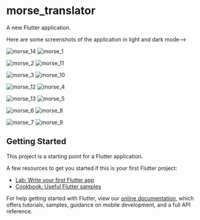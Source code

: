 # morse_translator

A new Flutter application.

Here are some screenshots of the application in light and dark mode-->

![morse_14](https://user-images.githubusercontent.com/65499431/118156930-8dcaa100-b437-11eb-941c-496635a22c78.PNG)
![morse_1](https://user-images.githubusercontent.com/65499431/118156945-915e2800-b437-11eb-9253-c68a2ca3fbe5.PNG)

![morse_2](https://user-images.githubusercontent.com/65499431/118157020-a8047f00-b437-11eb-9b3b-894c5a6a7e78.PNG)
![morse_11](https://user-images.githubusercontent.com/65499431/118157038-af2b8d00-b437-11eb-84cb-928d071fe1ab.PNG)

![morse_3](https://user-images.githubusercontent.com/65499431/118157049-b2267d80-b437-11eb-8646-02cb9461e097.PNG)
![morse_10](https://user-images.githubusercontent.com/65499431/118157055-b488d780-b437-11eb-8429-bf3d180f503c.PNG)

![morse_12](https://user-images.githubusercontent.com/65499431/118157097-c2d6f380-b437-11eb-8732-87a9877989dd.PNG)
![morse_4](https://user-images.githubusercontent.com/65499431/118157104-c5394d80-b437-11eb-98bd-7b94391b2266.PNG)

![morse_13](https://user-images.githubusercontent.com/65499431/118157109-c79ba780-b437-11eb-9ffe-6d820915ca87.PNG)
![morse_5](https://user-images.githubusercontent.com/65499431/118157117-c9fe0180-b437-11eb-8b0a-9c9102d5ed9e.PNG)

![morse_6](https://user-images.githubusercontent.com/65499431/118157123-ccf8f200-b437-11eb-8af8-44123445dbde.PNG)
![morse_8](https://user-images.githubusercontent.com/65499431/118157138-cf5b4c00-b437-11eb-8dda-8461163beb2e.PNG)

![morse_7](https://user-images.githubusercontent.com/65499431/118157144-d3876980-b437-11eb-92ed-b35243292921.PNG)
![morse_9](https://user-images.githubusercontent.com/65499431/118157153-d5e9c380-b437-11eb-9a99-15aedf81aefe.PNG)


## Getting Started

This project is a starting point for a Flutter application.

A few resources to get you started if this is your first Flutter project:

- [Lab: Write your first Flutter app](https://flutter.dev/docs/get-started/codelab)
- [Cookbook: Useful Flutter samples](https://flutter.dev/docs/cookbook)

For help getting started with Flutter, view our
[online documentation](https://flutter.dev/docs), which offers tutorials,
samples, guidance on mobile development, and a full API reference.
